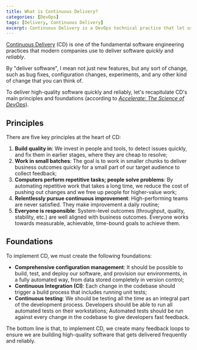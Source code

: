 ```yaml
---
title: What is Continuous Delivery?
categories: [DevOps]
tags: [Delivery, Continuous Delivery]
excerpt: Continuous Delivery is a DevOps technical practice that let us make changes into production, quickly and reliably. Let's recap its principles and foundations.
---
```


[Continuous Delivery](/swe/devops/cd) (CD) is one of the fundamental software engineering practices that modern companies use to deliver software *quickly* and *reliably*.

By "deliver software", I mean not just new features, but any sort of change, such as bug fixes, configuration changes, experiments, and any other kind of change that you can think of.

To deliver high-quality software quickly and reliably, let's recapitulate CD's main principles and foundations (according to *[Accelerate: The Science of DevOps](https://amzn.to/3Ru6CFU)*).

## Principles

There are five key principles at the heart of CD:

1. **Build quality in**: We invest in people and tools, to detect issues quickly, and fix them in earlier stages, where they are cheap to resolve;
2. **Work in small batches**: The goal is to work in smaller chunks to deliver business outcomes quickly for a small part of our target audience to collect feedback;
3. **Computers perform repetitive tasks; people solve problems**: By automating repetitive work that takes a long time, we reduce the cost of pushing out changes and we free up people for higher-value work;
4. **Relentlessly pursue continuous improvement**: High-performing teams are never satisfied. They make improvement a daily routine;
5. **Everyone is responsible**: System-level outcomes (throughput, quality, stability, etc.) are well aligned with business outcomes. Everyone works towards measurable, achievable, time-bound goals to achieve them.

## Foundations

To implement CD, we must create the following foundations:

- **Comprehensive configuration management**: It should be possible to build, test, and deploy our software, and provision our environments, in a fully automated way, from data stored completely in version control;
- **Continuous Integration (CI)**: Each change in the codebase should trigger a build process that includes running unit tests;
- **Continuous testing**: We should be testing all the time as an integral part of the development process. Developers should be able to run all automated tests on their workstations; Automated tests should be run against every change in the codebase to give developers fast feedback.

The bottom line is that, to implement CD, we create many feedback loops to ensure we are building high-quality software that gets delivered frequently and reliably.